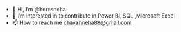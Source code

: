 - 👋 Hi, I’m @heresneha
- 👀 I’m interested in to contribute in Power Bi, SQL ,Microsoft Excel
- 📫 How to reach me chavanneha88@gmail.com

<!---
heresneha/heresneha is a ✨ special ✨ repository because its `README.md` (this file) appears on your GitHub profile.
You can click the Preview link to take a look at your changes.
--->
